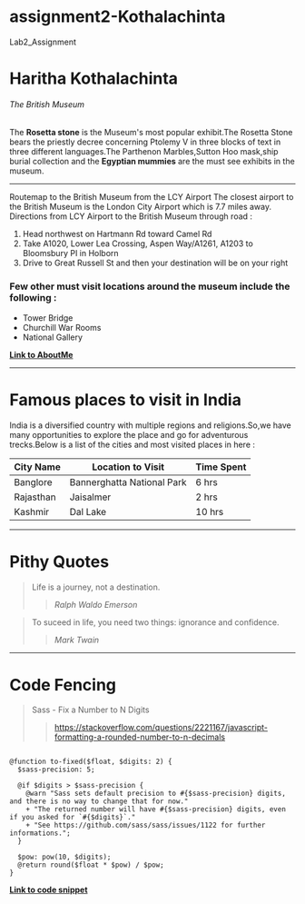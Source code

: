 # assignment2-Kothalachinta
Lab2_Assignment
# Haritha Kothalachinta
###### The British Museum
The __Rosetta stone__ is the Museum's most popular exhibit.The Rosetta Stone bears the priestly decree concerning Ptolemy V in three blocks of text in three different languages.The Parthenon Marbles,Sutton Hoo mask,ship burial collection and the __Egyptian mummies__ are the must see exhibits in the museum.

----
Routemap to the British Museum from the LCY Airport 
The closest airport to the British Museum is the London City Airport which is 7.7 miles away.
Directions from LCY Airport to the British Museum through road :
1) Head northwest on Hartmann Rd toward Camel Rd
2) Take A1020, Lower Lea Crossing, Aspen Way/A1261, A1203 to Bloomsbury PI in Holborn
3) Drive to Great Russell St and then your destination will be on your right

### Few other must visit locations around the museum include the following :
* Tower Bridge
* Churchill War Rooms
* National Gallery  

**[Link to AboutMe](AboutMe.md)**

------------------------------------

# Famous places to visit in India 

India is a diversified country with multiple regions and religions.So,we have many opportunities to explore the place and go for adventurous trecks.Below is a list of the cities and most visited places in here :

|City Name|Location to Visit|Time Spent|
--- |--- |--- |
|Banglore |Bannerghatta National Park |6 hrs|
|Rajasthan |Jaisalmer |2 hrs|
|Kashmir |Dal Lake |10 hrs|

--------------------------

# Pithy Quotes

> Life is a journey, not a destination.
>> _Ralph Waldo Emerson_

>To suceed in life, you need two things: ignorance and confidence.
>> _Mark Twain_


--------------------------

# Code Fencing

> Sass - Fix a Number to N Digits
>> https://stackoverflow.com/questions/2221167/javascript-formatting-a-rounded-number-to-n-decimals
```

@function to-fixed($float, $digits: 2) {
  $sass-precision: 5;
  
  @if $digits > $sass-precision {
    @warn "Sass sets default precision to #{$sass-precision} digits, and there is no way to change that for now."
    + "The returned number will have #{$sass-precision} digits, even if you asked for `#{$digits}`."
    + "See https://github.com/sass/sass/issues/1122 for further informations.";
  }
  
  $pow: pow(10, $digits);
  @return round($float * $pow) / $pow;
}
```

**[Link to code snippet](https://css-tricks.com/snippets/sass/fix-number-n-digits/)**








